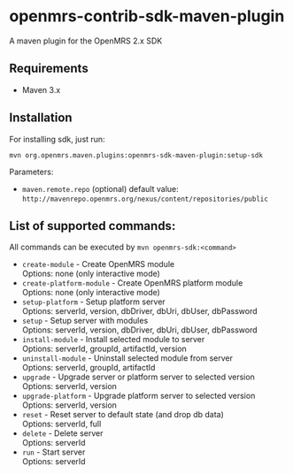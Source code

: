 # openmrs-contrib-sdk-maven-plugin
A maven plugin for the OpenMRS 2.x SDK

## Requirements
 * Maven 3.x
 
## Installation
For installing sdk, just run: <br/>

```mvn org.openmrs.maven.plugins:openmrs-sdk-maven-plugin:setup-sdk``` <br/>

Parameters:

* `maven.remote.repo` (optional) default value: `http://mavenrepo.openmrs.org/nexus/content/repositories/public`

## List of supported commands:
All commands can be executed by `mvn openmrs-sdk:<command>`

* `create-module` - Create OpenMRS module <br/>
Options: none (only interactive mode)
* `create-platform-module` - Create OpenMRS platform module <br/>
Options: none (only interactive mode)
* `setup-platform` - Setup platform server <br/>
Options: serverId, version, dbDriver, dbUri, dbUser, dbPassword
* `setup` - Setup server with modules <br/>
Options: serverId, version, dbDriver, dbUri, dbUser, dbPassword
* `install-module` - Install selected module to server <br/>
Options: serverId, groupId, artifactId, version
* `uninstall-module` - Uninstall selected module from server <br/>
Options: serverId, groupId, artifactId
* `upgrade` - Upgrade server or platform server to selected version <br/>
Options: serverId, version
* `upgrade-platform` - Upgrade platform server to selected version <br/>
Options: serverId, version
* `reset` - Reset server to default state (and drop db data) <br/>
Options: serverId, full
* `delete` - Delete server <br/>
Options: serverId
* `run` - Start server <br/>
Options: serverId